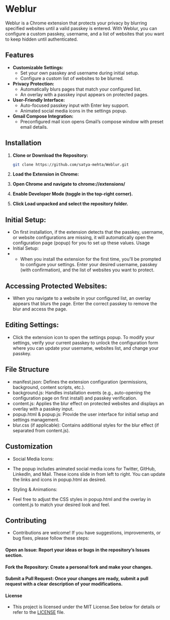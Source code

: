 # Weblur

Weblur is a Chrome extension that protects your privacy by blurring specified websites until a valid passkey is entered. With Weblur, you can configure a custom passkey, username, and a list of websites that you want to keep hidden until authenticated.

## Features

- **Customizable Settings:**
  - Set your own passkey and username during initial setup.
  - Configure a custom list of websites to be blurred.
- **Privacy Protection:**
  - Automatically blurs pages that match your configured list.
  - An overlay with a passkey input appears on protected pages.
- **User-Friendly Interface:**
  - Auto-focused passkey input with Enter key support.
  - Animated social media icons in the settings popup.
- **Gmail Compose Integration:**
  - Preconfigured mail icon opens Gmail’s compose window with preset email details.

## Installation

1. **Clone or Download the Repository:**
   ```bash
   git clone https://github.com/satya-mehta/Weblur.git

2. **Load the Extension in Chrome:**

3. **Open Chrome and navigate to chrome://extensions/**

4. **Enable Developer Mode (toggle in the top-right corner).**

5. **Click Load unpacked and select the repository folder.**

## Initial Setup:

- On first installation, if the extension detects that the passkey, username, or website configurations are missing, it will automatically open the configuration page (popup) for you to set up these values.
Usage
- Initial Setup:
 - - When you install the extension for the first time, you'll be prompted to configure your settings. Enter your desired username, passkey (with confirmation), and the list of websites you want to protect.

## Accessing Protected Websites:
 - When you navigate to a website in your configured list, an overlay appears that blurs the page. Enter the correct passkey to remove the blur and access the page.

## Editing Settings:
 - Click the extension icon to open the settings popup. To modify your settings, verify your current passkey to unlock the configuration form where you can update your username, websites list, and change your passkey.

## File Structure
 - manifest.json: Defines the extension configuration (permissions, background, content scripts, etc.).
 - background.js: Handles installation events (e.g., auto-opening the configuration page on first install) and passkey verification.
 -  content.js: Applies the blur effect on protected websites and displays an overlay with a passkey input.
 - popup.html & popup.js: Provide the user interface for initial setup and settings management.
 - blur.css (if applicable): Contains additional styles for the blur effect (if separated from content.js).

## Customization

 - Social Media Icons:
 - The popup includes animated social media icons for Twitter, GitHub, LinkedIn, and Mail. These icons slide in from left to right. You can update the links and icons in popup.html as desired.

 - Styling & Animations:
 - Feel free to adjust the CSS styles in popup.html and the overlay in content.js to match your desired look and feel.

## Contributing
 - Contributions are welcome! If you have suggestions, improvements, or bug fixes, please follow these steps:

#### Open an Issue: Report your ideas or bugs in the repository’s Issues section.

#### Fork the Repository: Create a personal fork and make your changes.
#### Submit a Pull Request: Once your changes are ready, submit a pull request with a clear description of your modifications.

#### License
 - This project is licensed under the MIT License.See below for details or refer to the [LICENSE](LICENSE) file.